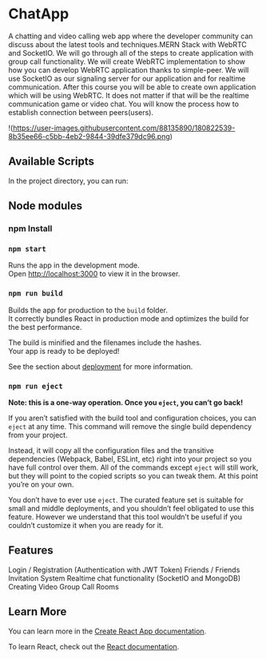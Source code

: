 # ChatApp

A chatting and video calling web app where the developer community can discuss about the latest tools and techniques.MERN Stack with WebRTC and SocketIO.  We will go through all of the steps to create application with group call functionality. We will create WebRTC implementation to show how you can develop WebRTC application thanks to simple-peer.  We will use  SocketIO as our signaling server for our application and for realtime communication. After this course you will be able to create own application which will be using WebRTC. It does not matter if that will be the realtime communication game or video chat. You will know the process how to establish connection between peers(users).

!(https://user-images.githubusercontent.com/88135890/180822539-8b35ee66-c5bb-4eb2-9844-39dfe379dc96.png)


## Available Scripts

In the project directory, you can run:

## Node modules
### npm Install

### `npm start`

Runs the app in the development mode.<br />
Open [http://localhost:3000](http://localhost:3000) to view it in the browser.

### `npm run build`

Builds the app for production to the `build` folder.<br />
It correctly bundles React in production mode and optimizes the build for the best performance.

The build is minified and the filenames include the hashes.<br />
Your app is ready to be deployed!

See the section about [deployment](https://facebook.github.io/create-react-app/docs/deployment) for more information.

### `npm run eject`

**Note: this is a one-way operation. Once you `eject`, you can’t go back!**

If you aren’t satisfied with the build tool and configuration choices, you can `eject` at any time. This command will remove the single build dependency from your project.

Instead, it will copy all the configuration files and the transitive dependencies (Webpack, Babel, ESLint, etc) right into your project so you have full control over them. All of the commands except `eject` will still work, but they will point to the copied scripts so you can tweak them. At this point you’re on your own.

You don’t have to ever use `eject`. The curated feature set is suitable for small and middle deployments, and you shouldn’t feel obligated to use this feature. However we understand that this tool wouldn’t be useful if you couldn’t customize it when you are ready for it.

## Features
Login / Registration (Authentication with JWT Token)
Friends / Friends Invitation System
Realtime chat functionality (SocketIO and MongoDB)
Creating Video Group Call Rooms

## Learn More

You can learn more in the [Create React App documentation](https://facebook.github.io/create-react-app/docs/getting-started).

To learn React, check out the [React documentation](https://reactjs.org/).
